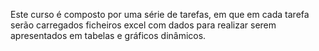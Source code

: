 Este curso é composto por uma série de tarefas, em que em cada tarefa serão carregados ficheiros excel com dados para realizar serem apresentados em tabelas e gráficos dinâmicos.


